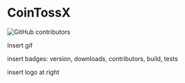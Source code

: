 

# CoinTossX

![GitHub contributors](https://img.shields.io/github/contributors/IvanJericevich/CoinTossX)


Insert gif

insert badges: version, downloads, contributors, build, tests

insert logo at right
